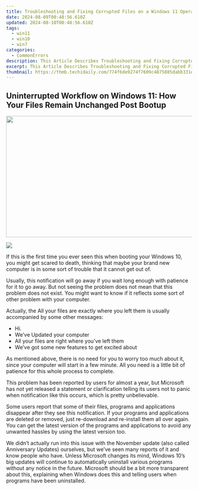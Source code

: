 ```yaml
---
title: Troubleshooting and Fixing Corrupted Files on a Windows 11 Operating System
date: 2024-08-09T00:48:56.610Z
updated: 2024-08-10T00:48:56.610Z
tags:
  - win11
  - win10
  - win7
categories:
  - CommonErrors
description: This Article Describes Troubleshooting and Fixing Corrupted Files on a Windows 11 Operating System
excerpt: This Article Describes Troubleshooting and Fixing Corrupted Files on a Windows 11 Operating System
thumbnail: https://thmb.techidaily.com/774f6de9274f7609c4875885dabb331e04426fc4c3d70000050b8b0185ba7a27.jpg
---
```


## Uninterrupted Workflow on Windows 11: How Your Files Remain Unchanged Post Bootup

<!-- affiliate ads begin -->
<a href="https://ursime.pxf.io/c/5597632/2092236/16384" target="_top" id="2092236"><img src="//a.impactradius-go.com/display-ad/16384-2092236" border="0" alt="" width="1920" height="329"/></a><img height="0" width="0" src="https://imp.pxf.io/i/5597632/2092236/16384" style="position:absolute;visibility:hidden;" border="0" />
<!-- affiliate ads end -->
![](https://images.drivereasy.com/wp-content/uploads/2016/12/img_583fc83c612da-600x266.png)
  
 If this is the first time you ever seen this when booting your Windows 10, you might get scared to death, thinking that maybe your brand new computer is in some sort of trouble that it cannot get out of.
  
 Usually, this notification will go away if you wait long enough with patience for it to go away. But not seeing the problem does not mean that this problem does not exist. You might want to know if it reflects some sort of other problem with your computer.
  
 Actually, the All your files are exactly where you left them is usually accompanied by some other messages:
  
* Hi.
* We’ve Updated your computer
* All your files are right where you’ve left them
* We’ve got some new features to get excited about
  
 As mentioned above, there is no need for you to worry too much about it, since your computer will start in a few minute. All you need is a little bit of patience for this whole process to complete.
  
 This problem has been reported by users for almost a year, but Microsoft has not yet released a statement or clarification telling its users not to panic when notification like this occurs, which is pretty unbelievable.
  
 Some users report that some of their files, programs and applications disappear after they see this notification. If your programs and applications are deleted or removed, just re-download and re-install them all over again. You can get the latest version of the programs and applications to avoid any unwanted hassles by using the latest version too.
  
 We didn’t actually run into this issue with the November update (also called Anniversary Updates) ourselves, but we’ve seen many reports of it and know people who have. Unless Microsoft changes its mind, Windows 10’s big updates will continue to automatically uninstall various programs without any notice in the future. Microsoft should be a bit more transparent about this, explaining when Windows does this and telling users when programs have been uninstalled.


<ins class="adsbygoogle"
     style="display:block"
     data-ad-format="autorelaxed"
     data-ad-client="ca-pub-7571918770474297"
     data-ad-slot="1223367746"></ins>



<ins class="adsbygoogle"
     style="display:block"
     data-ad-client="ca-pub-7571918770474297"
     data-ad-slot="8358498916"
     data-ad-format="auto"
     data-full-width-responsive="true"></ins>
